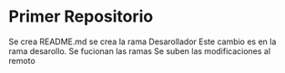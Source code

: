# Primer Repositorio
Se crea README.md
se crea la rama Desarollador
Este cambio es en la rama desarollo.
Se fucionan las ramas
Se suben las modificaciones al remoto



